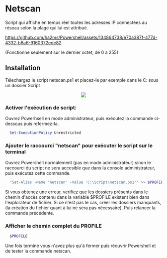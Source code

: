 # Netscan

Script qui affiche en temps réel toutes les adresses IP connectées au réseau selon la plage qui lui est attribué.


https://github.com/ha2ms/Powershell/assets/134864738/e70a387f-477d-4332-b6a6-9160372ede82

(Fonctionne seulement sur le dernier octet, de 0 à 255) 

## Installation

Télechargez le script netscan.ps1 et placez-le par exemple dans le C: sous un dossier Script
<p align="center">
    <img src="http://93.90.205.194/github/netscan/netscan_location.png" />
</p>

### Activer l'exécution de script:
Ouvrez Powerhsell en mode administrateur, puis exécutez la commande ci-dessous puis refermez-la.
```Powershell
  Set-ExecutionPolicy Unrestricted
```
### Ajouter le raccourci "netscan" pour exécuter le script sur le terminal
Ouvrez Powershell normalement (pas en mode administrateur) sinon le raccourci du script ne sera accesible que dans la console administrateur, puis exécutez cette commande.
```Powershell
  "Set-Alias -Name 'netscan' -Value 'C:\Script\netscan.ps1'" >> $PROFILE
```
Si vous obtenez une erreur, verifiez que les dossiers présents dans le chemin d'accès contenu dans la variable $PROFILE existent bien dans l'explorateur de fichier. Si ce n'est pas le cas, créer les dossiers manquants, (la création du fichier quant à lui ne sera pas nécessaire). Puis relancer la commande précédente.

### Afficher le chemin complet du PROFILE
```Powershell
  $PROFILE
```
Une fois terminé vous n'avez plus qu'à fermer puis réouvrir Powershell et de tester la commande netscan.
